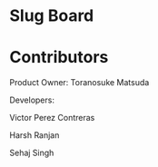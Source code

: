 # Slug Board

# Contributors

Product Owner: Toranosuke Matsuda

Developers:

Victor Perez Contreras

Harsh Ranjan

Sehaj Singh
